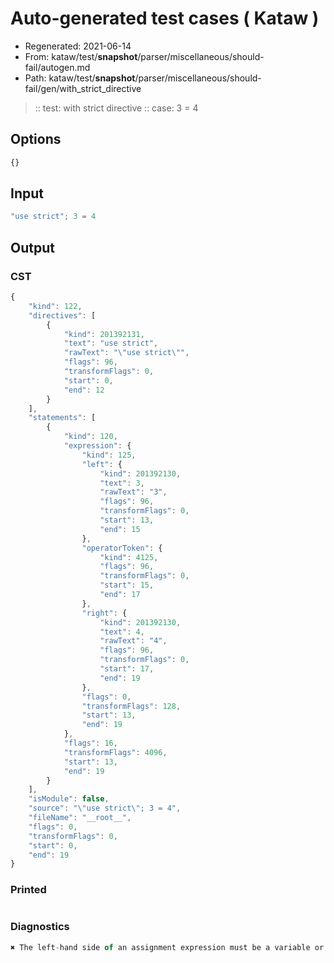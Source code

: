 # Auto-generated test cases ( Kataw )
- Regenerated: 2021-06-14
- From: kataw/test/__snapshot__/parser/miscellaneous/should-fail/autogen.md
- Path: kataw/test/__snapshot__/parser/miscellaneous/should-fail/gen/with_strict_directive
> :: test: with strict directive
> :: case: 3 = 4
## Options

`````js
{}
`````
## Input

`````js
"use strict"; 3 = 4
`````
## Output

### CST

```javascript
{
    "kind": 122,
    "directives": [
        {
            "kind": 201392131,
            "text": "use strict",
            "rawText": "\"use strict\"",
            "flags": 96,
            "transformFlags": 0,
            "start": 0,
            "end": 12
        }
    ],
    "statements": [
        {
            "kind": 120,
            "expression": {
                "kind": 125,
                "left": {
                    "kind": 201392130,
                    "text": 3,
                    "rawText": "3",
                    "flags": 96,
                    "transformFlags": 0,
                    "start": 13,
                    "end": 15
                },
                "operatorToken": {
                    "kind": 4125,
                    "flags": 96,
                    "transformFlags": 0,
                    "start": 15,
                    "end": 17
                },
                "right": {
                    "kind": 201392130,
                    "text": 4,
                    "rawText": "4",
                    "flags": 96,
                    "transformFlags": 0,
                    "start": 17,
                    "end": 19
                },
                "flags": 0,
                "transformFlags": 128,
                "start": 13,
                "end": 19
            },
            "flags": 16,
            "transformFlags": 4096,
            "start": 13,
            "end": 19
        }
    ],
    "isModule": false,
    "source": "\"use strict\"; 3 = 4",
    "fileName": "__root__",
    "flags": 0,
    "transformFlags": 0,
    "start": 0,
    "end": 19
}
```

### Printed

```javascript

```

### Diagnostics

```javascript
✖ The left-hand side of an assignment expression must be a variable or a property access - start: 15, end: 17

```

